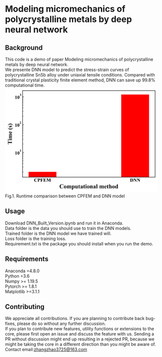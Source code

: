# Modeling micromechanics of polycrystalline metals by deep neural network
## Background
This code is a demo of paper Modeling micromechanics of polycrystalline metals by deep neural network. <br />
We presente DNN model to predict the stress-strain curves of polycrystalline SnSb alloy under uniaxial tensile conditions. Compared with traditional crystal plasticity finite element method, DNN can save up 99.8% computational time. <br />
 ![image](https://github.com/zhangzhao2014/CPFEM_DNN/blob/main/images/Runtime_comparison.png)<br />
Fig.1. Runtime comparison between CPFEM and DNN model
## Usage
Download DNN_Built_Version.ipynb and run it in Anaconda.<br />
Data folder is the data you should use to train the DNN models.<br />
Trained folder is the DNN model we have trained will.<br />
Loss folder is the training loss.<br />
Requirement.txt is the package you should install when you run the demo. <br /> 
## Requirements
Anaconda     =4.8.0 <br />
Python       =3.6<br />
Numpy        >= 1.19.5<br />
Pytorch      >= 1.8.1<br />
Matplotlib   >=3.1.1<br />
## Contributing
We appreciate all contributions. If you are planning to contribute back bug-fixes, please do so without any further discussion.<br />
If you plan to contribute new features, utility functions or extensions to the core, please first open an issue and discuss the feature with us. Sending a PR without discussion might end up resulting in a rejected PR, because we might be taking the core in a different direction than you might be aware of. <br />
Contact email:zhangzhao3725@163.com 

